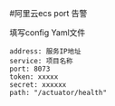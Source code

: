 #阿里云ecs port 告警

填写config Yaml文件
~~~~
address: 服务IP地址 
service: 项目名称
port: 8073
token: xxxxx
secret: xxxxxx
path: "/actuator/health"